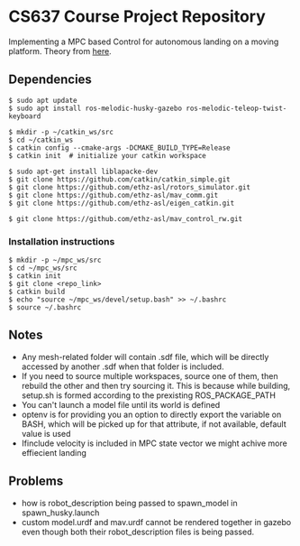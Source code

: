 # CS637 Course Project Repository

Implementing a MPC based Control for autonomous landing on a moving platform. Theory from [here](https://ieeexplore.ieee.org/document/9214043).

## Dependencies
```
$ sudo apt update
$ sudo apt install ros-melodic-husky-gazebo ros-melodic-teleop-twist-keyboard

$ mkdir -p ~/catkin_ws/src
$ cd ~/catkin_ws
$ catkin config --cmake-args -DCMAKE_BUILD_TYPE=Release
$ catkin init  # initialize your catkin workspace

$ sudo apt-get install liblapacke-dev
$ git clone https://github.com/catkin/catkin_simple.git
$ git clone https://github.com/ethz-asl/rotors_simulator.git
$ git clone https://github.com/ethz-asl/mav_comm.git
$ git clone https://github.com/ethz-asl/eigen_catkin.git

$ git clone https://github.com/ethz-asl/mav_control_rw.git
``` 
### Installation instructions
```
$ mkdir -p ~/mpc_ws/src
$ cd ~/mpc_ws/src
$ catkin init
$ git clone <repo_link>
$ catkin build
$ echo "source ~/mpc_ws/devel/setup.bash" >> ~/.bashrc
$ source ~/.bashrc
```

## Notes

- Any mesh-related folder will contain .sdf file, which will be directly accessed by another .sdf when that folder is included.
- If you need to source multiple workspaces, source one of them, then rebuild the other and then try sourcing it. This is because while building, setup.sh is formed according to the prexisting ROS_PACKAGE_PATH
- You can't launch a model file until its world is defined
- optenv is for providing you an option to directly export the variable on BASH, which will be picked up for that attribute, if not available, default value is used
- Ifinclude velocity is included in MPC state vector we might achive more effiecient landing

## Problems

- how is robot_description being passed to spawn_model in spawn_husky.launch
- custom model.urdf and mav.urdf cannot be rendered together in gazebo even though both their robot_description files is being passed.
